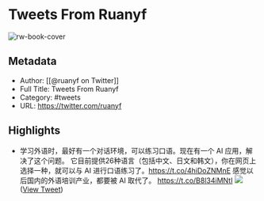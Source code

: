 # Tweets From Ruanyf

![rw-book-cover](https://pbs.twimg.com/profile_images/2363795309/wbi37mdkxhr2trsr4ofa.jpeg)

## Metadata
- Author: [[@ruanyf on Twitter]]
- Full Title: Tweets From Ruanyf
- Category: #tweets
- URL: https://twitter.com/ruanyf

## Highlights
- 学习外语时，最好有一个对话环境，可以练习口语。现在有一个 AI 应用，解决了这个问题。
  它目前提供26种语言（包括中文、日文和韩文），你在网页上选择一种，就可以与 AI 进行口语练习了。https://t.co/4hiDoZNMnE
  感觉以后国内的外语培训产业，都要被 AI 取代了。 https://t.co/B8l34iMNtI
  ![](https://pbs.twimg.com/media/F2m18DAacAAttQT.jpg) ([View Tweet](https://twitter.com/ruanyf/status/1687079667332001792))
